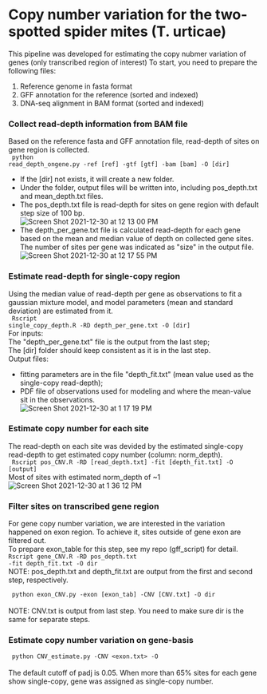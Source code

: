 # Copy number variation for the two-spotted spider mites (T. urticae)

This pipeline was developed for estimating the copy nubmer variation of genes (only transcribed region of interest)
To start, you need to prepare the following files:
1. Reference genome in fasta format
2. GFF annotation for the reference (sorted and indexed)
3. DNA-seq alignment in BAM format (sorted and indexed)

### Collect read-depth information from BAM file 
Based on the reference fasta and GFF annotation file, read-depth of sites on gene region is collected. <br>
<code> python read_depth_ongene.py -ref [ref] -gtf [gtf] -bam [bam] -O [dir] </code> <br>
- If the [dir] not exists, it will create a new folder. <br>
- Under the folder, output files will be written into, including pos_depth.txt and mean_depth.txt files. <br>
- The pos_depth.txt file is read-depth for sites on gene region with default step size of 100 bp. <br>
  ![Screen Shot 2021-12-30 at 12 13 00 PM](https://user-images.githubusercontent.com/63678158/147781629-e1a2d72b-6672-4304-9a55-a79423ea243c.png)
- The depth_per_gene.txt file is calculated read-depth for each gene based on the mean and median value of depth on collected gene sites. The number of sites per gene was indicated as "size" in the output file. <br> 
  ![Screen Shot 2021-12-30 at 12 17 55 PM](https://user-images.githubusercontent.com/63678158/147781946-80e304e0-18df-4d83-945c-684ae22d5115.png)

### Estimate read-depth for single-copy region
Using the median value of read-depth per gene as observations to fit a gaussian mixture model, and model parameters (mean and standard deviation) are estimated from it. <br>
<code> Rscript single_copy_depth.R -RD depth_per_gene.txt -O [dir] </code> <br>
For inputs: <br>
The "depth_per_gene.txt" file is the output from the last step; <br>
The [dir] folder should keep consistent as it is in the last step. <br>
Output files: <br>
- fitting parameters are in the file "depth_fit.txt" (mean value used as the single-copy read-depth); <br>
- PDF file of observations used for modeling and where the mean-value sit in the observations. <br>
![Screen Shot 2021-12-30 at 1 17 19 PM](https://user-images.githubusercontent.com/63678158/147785488-522c60a3-8e8d-4350-b2f6-38e32fdc4a08.png)

### Estimate copy number for each site
The read-depth on each site was devided by the estimated single-copy read-depth to get estimated copy number (column: norm_depth). <br>
<code> Rscript pos_CNV.R -RD [read_depth.txt] -fit [depth_fit.txt] -O [output] </code> <br>
Most of sites with estimated norm_depth of ~1 <br>
![Screen Shot 2021-12-30 at 1 36 12 PM](https://user-images.githubusercontent.com/63678158/147786442-a0e4d48c-ad56-4e4f-8128-bf3b6f363b2f.png)

### Filter sites on transcribed gene region
For gene copy number variation, we are interested in the variation happened on exon region. To achieve it, sites outside of gene exon are filtered out. <br>
To prepare exon_table for this step, see my repo (gff_script) for detail. 
<code> Rscript gene_CNV.R -RD pos_depth.txt -fit depth_fit.txt -O dir </code> <br>
NOTE: pos_depth.txt and depth_fit.txt are output from the first and second step, respectively. 

<code> python exon_CNV.py -exon [exon_tab] -CNV [CNV.txt] -O dir </code> <br>
NOTE: CNV.txt is output from last step. You need to make sure dir is the same for separate steps. 

### Estimate copy number variation on gene-basis

<code> python CNV_estimate.py -CNV <exon.txt> -O <output> </code> <br>
The default cutoff of padj is 0.05. When more than 65% sites for each gene show single-copy, gene was assigned as single-copy number. <br>  

